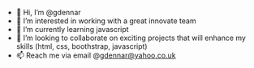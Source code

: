 - 👋 Hi, I’m @gdennar
- 👀 I’m interested in working with a great innovate team
- 🌱 I’m currently learning javascript
- 💞️ I’m looking to collaborate on exciting projects that will enhance my skills (html, css, boothstrap, javascript) 
- 📫 Reach me via email @gdennar@yahoo.co.uk

<!---
gdennar/gdennar is a ✨ special ✨ repository because its `README.md` (this file) appears on your GitHub profile.
You can click the Preview link to take a look at your changes.
--->
